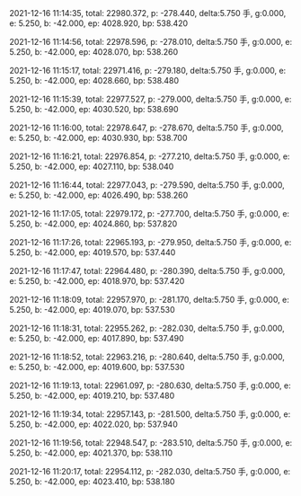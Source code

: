 2021-12-16 11:14:35, total: 22980.372, p: -278.440, delta:5.750 手, g:0.000, e: 5.250, b: -42.000, ep: 4028.920, bp: 538.420

2021-12-16 11:14:56, total: 22978.596, p: -278.010, delta:5.750 手, g:0.000, e: 5.250, b: -42.000, ep: 4028.070, bp: 538.260

2021-12-16 11:15:17, total: 22971.416, p: -279.180, delta:5.750 手, g:0.000, e: 5.250, b: -42.000, ep: 4028.660, bp: 538.480

2021-12-16 11:15:39, total: 22977.527, p: -279.000, delta:5.750 手, g:0.000, e: 5.250, b: -42.000, ep: 4030.520, bp: 538.690

2021-12-16 11:16:00, total: 22978.647, p: -278.670, delta:5.750 手, g:0.000, e: 5.250, b: -42.000, ep: 4030.930, bp: 538.700

2021-12-16 11:16:21, total: 22976.854, p: -277.210, delta:5.750 手, g:0.000, e: 5.250, b: -42.000, ep: 4027.110, bp: 538.040

2021-12-16 11:16:44, total: 22977.043, p: -279.590, delta:5.750 手, g:0.000, e: 5.250, b: -42.000, ep: 4026.490, bp: 538.260

2021-12-16 11:17:05, total: 22979.172, p: -277.700, delta:5.750 手, g:0.000, e: 5.250, b: -42.000, ep: 4024.860, bp: 537.820

2021-12-16 11:17:26, total: 22965.193, p: -279.950, delta:5.750 手, g:0.000, e: 5.250, b: -42.000, ep: 4019.570, bp: 537.440

2021-12-16 11:17:47, total: 22964.480, p: -280.390, delta:5.750 手, g:0.000, e: 5.250, b: -42.000, ep: 4018.970, bp: 537.420

2021-12-16 11:18:09, total: 22957.970, p: -281.170, delta:5.750 手, g:0.000, e: 5.250, b: -42.000, ep: 4019.070, bp: 537.530

2021-12-16 11:18:31, total: 22955.262, p: -282.030, delta:5.750 手, g:0.000, e: 5.250, b: -42.000, ep: 4017.890, bp: 537.490

2021-12-16 11:18:52, total: 22963.216, p: -280.640, delta:5.750 手, g:0.000, e: 5.250, b: -42.000, ep: 4019.600, bp: 537.530

2021-12-16 11:19:13, total: 22961.097, p: -280.630, delta:5.750 手, g:0.000, e: 5.250, b: -42.000, ep: 4019.210, bp: 537.480

2021-12-16 11:19:34, total: 22957.143, p: -281.500, delta:5.750 手, g:0.000, e: 5.250, b: -42.000, ep: 4022.020, bp: 537.940

2021-12-16 11:19:56, total: 22948.547, p: -283.510, delta:5.750 手, g:0.000, e: 5.250, b: -42.000, ep: 4021.370, bp: 538.110

2021-12-16 11:20:17, total: 22954.112, p: -282.030, delta:5.750 手, g:0.000, e: 5.250, b: -42.000, ep: 4023.410, bp: 538.180